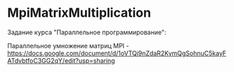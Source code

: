 # MpiMatrixMultiplication
Задание курса "Параллельное программирование":

Параллельное умножение матриц MPI - https://docs.google.com/document/d/1oVTQi9nZdaR2KymQgSohnuC5kayFATdvbtfoC3GG2qY/edit?usp=sharing
